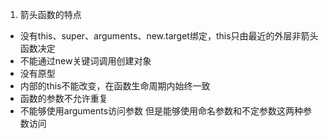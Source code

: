 1. 箭头函数的特点

- 没有this、super、arguments、new.target绑定，this只由最近的外层非箭头函数决定
- 不能通过new关键词调用创建对象
- 没有原型
- 内部的this不能改变，在函数生命周期内始终一致
- 函数的参数不允许重复
- 不能够使用arguments访问参数 但是能够使用命名参数和不定参数这两种参数访问
